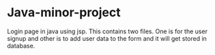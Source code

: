 # Java-minor-project
Login page in java using jsp. This contains two files. One is for the user signup and other is to add user data to the form and it will get stored in database.
